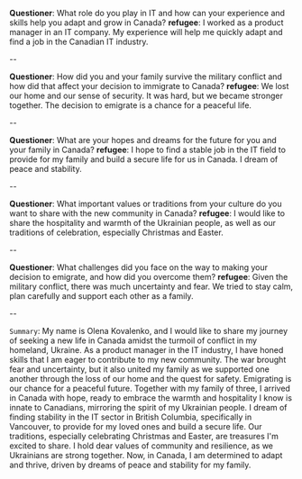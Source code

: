 **Questioner**:
What role do you play in IT and how can your experience and skills help you adapt and grow in Canada?
**refugee**:
I worked as a product manager in an IT company. My experience will help me quickly adapt and find a job in the Canadian IT industry.

--

**Questioner**:
How did you and your family survive the military conflict and how did that affect your decision to immigrate to Canada?
**refugee**:
We lost our home and our sense of security. It was hard, but we became stronger together. The decision to emigrate is a chance for a peaceful life.

--

**Questioner**:
What are your hopes and dreams for the future for you and your family in Canada?
**refugee**:
I hope to find a stable job in the IT field to provide for my family and build a secure life for us in Canada. I dream of peace and stability.

--

**Questioner**:
What important values ​​or traditions from your culture do you want to share with the new community in Canada?
**refugee**:
I would like to share the hospitality and warmth of the Ukrainian people, as well as our traditions of celebration, especially Christmas and Easter.

--

**Questioner**:
What challenges did you face on the way to making your decision to emigrate, and how did you overcome them?
**refugee**:
Given the military conflict, there was much uncertainty and fear. We tried to stay calm, plan carefully and support each other as a family.

--

`Summary`:
My name is Olena Kovalenko, and I would like to share my journey of seeking a new life in Canada amidst the turmoil of conflict in my homeland, Ukraine. As a product manager in the IT industry, I have honed skills that I am eager to contribute to my new community. The war brought fear and uncertainty, but it also united my family as we supported one another through the loss of our home and the quest for safety. Emigrating is our chance for a peaceful future. Together with my family of three, I arrived in Canada with hope, ready to embrace the warmth and hospitality I know is innate to Canadians, mirroring the spirit of my Ukrainian people. I dream of finding stability in the IT sector in British Columbia, specifically in Vancouver, to provide for my loved ones and build a secure life. Our traditions, especially celebrating Christmas and Easter, are treasures I'm excited to share. I hold dear values of community and resilience, as we Ukrainians are strong together. Now, in Canada, I am determined to adapt and thrive, driven by dreams of peace and stability for my family.